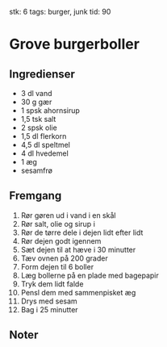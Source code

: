 stk: 6
tags: burger, junk
tid: 90

# Grove burgerboller

## Ingredienser
  - 3 dl vand
  - 30 g gær
  - 1 spsk ahornsirup
  - 1,5 tsk salt
  - 2 spsk olie
  - 1,5 dl flerkorn
  - 4,5 dl speltmel
  - 4 dl hvedemel
  - 1 æg
  - sesamfrø

## Fremgang
  1. Rør gøren ud i vand i en skål
  2. Rør salt, olie og sirup i
  3. Rør de tørre dele i dejen lidt efter lidt
  4. Rør dejen godt igennem
  5. Sæt dejen til at hæve i 30 minutter
  6. Tæv ovnen på 200 grader
  7. Form dejen til 6 boller
  8. Læg bollerne på en plade med bagepapir
  9. Tryk dem lidt falde
  10. Pensl dem med sammenpisket æg
  11. Drys med sesam
  12. Bag i 25 minutter

## Noter
